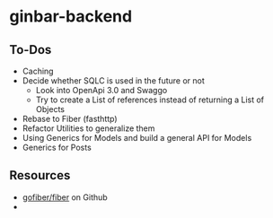 # ginbar-backend
## To-Dos 
- Caching
- Decide whether SQLC is used in the future or not
  - Look into OpenApi 3.0 and Swaggo
  - Try to create a List of references instead of returning a List of Objects
- Rebase to Fiber (fasthttp)
- Refactor Utilities to generalize them
- Using Generics for Models and build a general API for Models
- Generics for Posts

## Resources
- [gofiber/fiber](https://github.com/gofiber/fiber) on Github
- 
